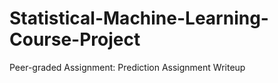 # Statistical-Machine-Learning-Course-Project
Peer-graded Assignment: Prediction Assignment Writeup
